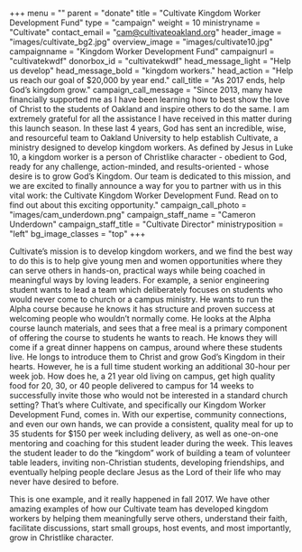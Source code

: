 +++
menu = ""
parent = "donate"
title = "Cultivate Kingdom Worker Development Fund"
type = "campaign"
weight = 10
ministryname = "Cultivate"
contact_email = "cam@cultivateoakland.org"
header_image = "images/cultivate_bg2.jpg"
overview_image = "images/cultivate10.jpg"
campaignname = "Kingdom Worker Development Fund"
campaignurl = "cultivatekwdf"
donorbox_id = "cultivatekwdf"
head_message_light = "Help us develop"
head_message_bold = "kingdom workers."
head_action = "Help us reach our goal of $20,000 by year end."
call_title = "As 2017 ends, help God’s kingdom grow."
campaign_call_message = "Since 2013, many have financially supported me as I have been learning how to best show the love of Christ to the students of Oakland and inspire others to do the same. I am extremely grateful for all the assistance I have received in this matter during this launch season. In these last 4 years, God has sent an incredible, wise, and resourceful team to Oakland University to help establish Cultivate, a ministry designed to develop kingdom workers. As defined by Jesus in Luke 10, a kingdom worker is a person of Christlike character - obedient to God, ready for any challenge, action-minded, and results-oriented - whose desire is to grow God’s Kingdom. Our team is dedicated to this mission, and we are excited to finally announce a way for you to partner with us in this vital work: the Cultivate Kingdom Worker Development Fund. Read on to find out about this exciting opportunity."
campaign_call_photo = "images/cam_underdown.png"
campaign_staff_name = "Cameron Underdown"
campaign_staff_title = "Cultivate Director"
ministryposition = "left"
bg_image_classes = "top"
+++

Cultivate’s mission is to develop kingdom workers, and we find the best way to do this is to help give young men and women opportunities where they can serve others in hands-on, practical ways while being coached in meaningful ways by loving leaders. For example, a senior engineering student wants to lead a team which deliberately focuses on students who would never come to church or a campus ministry. He wants to run the Alpha course because he knows it has structure and proven success at welcoming people who wouldn’t normally come. He looks at the Alpha course launch materials, and sees that a free meal is a primary component of offering the course to students he wants to reach. He knows they will come if a great dinner happens on campus, around where these students live. He longs to introduce them to Christ and grow God’s Kingdom in their hearts. However, he is a full time student working an additional 30-hour per week job. How does he, a 21 year old living on campus, get high quality food for 20, 30, or 40 people delivered to campus for 14 weeks to successfully invite those who would not be interested in a standard church setting? That’s where Cultivate, and specifically our Kingdom Worker Development Fund, comes in. With our expertise, community connections, and even our own hands, we can provide a consistent, quality meal for up to 35 students for $150 per week including delivery, as well as one-on-one mentoring and coaching for this student leader during the week. This leaves the student leader to do the “kingdom” work of building a team of volunteer table leaders, inviting non-Christian students, developing friendships, and eventually helping people declare Jesus as the Lord of their life who may never have desired to before.

This is one example, and it really happened in fall 2017. We have other amazing examples of how our Cultivate team has developed kingdom workers by helping them meaningfully serve others, understand their faith, facilitate discussions, start small groups, host events, and most importantly, grow in Christlike character.